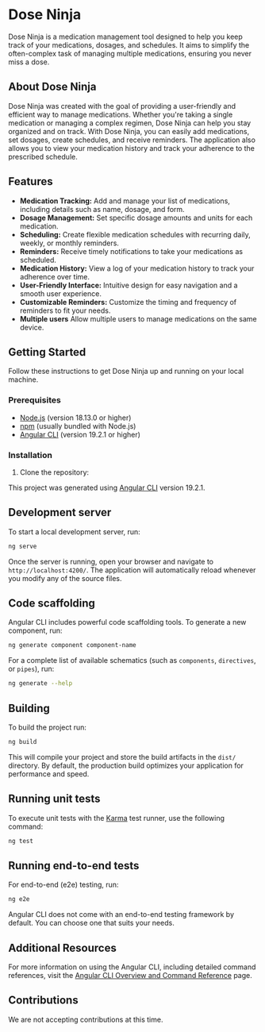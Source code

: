 # Dose Ninja

Dose Ninja is a medication management tool designed to help you keep track of your medications, dosages, and schedules. It aims to simplify the often-complex task of managing multiple medications, ensuring you never miss a dose.

## About Dose Ninja

Dose Ninja was created with the goal of providing a user-friendly and efficient way to manage medications. Whether you're taking a single medication or managing a complex regimen, Dose Ninja can help you stay organized and on track. With Dose Ninja, you can easily add medications, set dosages, create schedules, and receive reminders. The application also allows you to view your medication history and track your adherence to the prescribed schedule.

## Features

*   **Medication Tracking:** Add and manage your list of medications, including details such as name, dosage, and form.
*   **Dosage Management:** Set specific dosage amounts and units for each medication.
*   **Scheduling:** Create flexible medication schedules with recurring daily, weekly, or monthly reminders.
*   **Reminders:** Receive timely notifications to take your medications as scheduled.
*   **Medication History:** View a log of your medication history to track your adherence over time.
*   **User-Friendly Interface:** Intuitive design for easy navigation and a smooth user experience.
*   **Customizable Reminders:** Customize the timing and frequency of reminders to fit your needs.
*   **Multiple users** Allow multiple users to manage medications on the same device.

## Getting Started

Follow these instructions to get Dose Ninja up and running on your local machine.

### Prerequisites

*   [Node.js](https://nodejs.org/) (version 18.13.0 or higher)
*   [npm](https://www.npmjs.com/) (usually bundled with Node.js)
*   [Angular CLI](https://angular.io/cli) (version 19.2.1 or higher)

### Installation

1.  Clone the repository:

    

This project was generated using [Angular CLI](https://github.com/angular/angular-cli) version 19.2.1.

## Development server

To start a local development server, run:

```bash
ng serve
```

Once the server is running, open your browser and navigate to `http://localhost:4200/`. The application will automatically reload whenever you modify any of the source files.

## Code scaffolding

Angular CLI includes powerful code scaffolding tools. To generate a new component, run:

```bash
ng generate component component-name
```

For a complete list of available schematics (such as `components`, `directives`, or `pipes`), run:

```bash
ng generate --help
```

## Building

To build the project run:

```bash
ng build
```

This will compile your project and store the build artifacts in the `dist/` directory. By default, the production build optimizes your application for performance and speed.

## Running unit tests

To execute unit tests with the [Karma](https://karma-runner.github.io) test runner, use the following command:

```bash
ng test
```

## Running end-to-end tests

For end-to-end (e2e) testing, run:

```bash
ng e2e
```

Angular CLI does not come with an end-to-end testing framework by default. You can choose one that suits your needs.

## Additional Resources

For more information on using the Angular CLI, including detailed command references, visit the [Angular CLI Overview and Command Reference](https://angular.dev/tools/cli) page.

## Contributions

We are not accepting contributions at this time.
